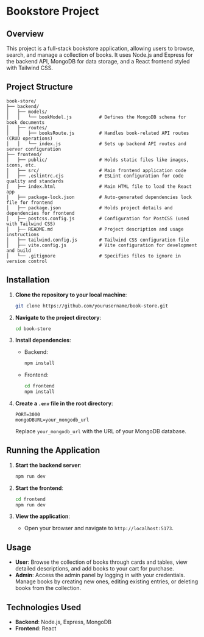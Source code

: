 

# Bookstore Project

## Overview

This project is a full-stack bookstore application, allowing users to browse, search, and manage a collection of books. It uses Node.js and Express for the backend API, MongoDB for data storage, and a React frontend styled with Tailwind CSS.

## Project Structure

```
book-store/
├── backend/
│   ├── models/
│   │   └── bookModel.js          # Defines the MongoDB schema for book documents
│   ├── routes/
│   │   ├── booksRoute.js         # Handles book-related API routes (CRUD operations)
│   │   └── index.js              # Sets up backend API routes and server configuration
├── frontend/
│   ├── public/                   # Holds static files like images, icons, etc.
│   ├── src/                      # Main frontend application code
│   ├── .eslintrc.cjs             # ESLint configuration for code quality and standards
│   ├── index.html                # Main HTML file to load the React app
│   ├── package-lock.json         # Auto-generated dependencies lock file for frontend
│   ├── package.json              # Holds project details and dependencies for frontend
│   ├── postcss.config.js         # Configuration for PostCSS (used with Tailwind CSS)
│   ├── README.md                 # Project description and usage instructions
│   ├── tailwind.config.js        # Tailwind CSS configuration file
│   ├── vite.config.js            # Vite configuration for development and build
│   └── .gitignore                # Specifies files to ignore in version control
```

## Installation

1. **Clone the repository to your local machine**:
   ```bash
   git clone https://github.com/yourusername/book-store.git
   ```

2. **Navigate to the project directory**:
   ```bash
   cd book-store
   ```

3. **Install dependencies**:
   - Backend:
     ```bash
     npm install
     ```
   - Frontend:
     ```bash
     cd frontend
     npm install
     ```

4. **Create a `.env` file in the root directory**:
   ```
   PORT=3000
   mongoDBURL=your_mongodb_url
   ```
   Replace `your_mongodb_url` with the URL of your MongoDB database.



## Running the Application

1. **Start the backend server**:
   ```bash
   npm run dev
   ```

2. **Start the frontend**:
   ```bash
   cd frontend
   npm run dev
   ```

3. **View the application**:
   - Open your browser and navigate to `http://localhost:5173`.

## Usage

- **User**: Browse the collection of books through cards and tables, view detailed descriptions, and add books to your cart for purchase.
- **Admin**: Access the admin panel by logging in with your credentials. Manage books by creating new ones, editing existing entries, or deleting books from the collection.

## Technologies Used

- **Backend**: Node.js, Express, MongoDB
- **Frontend**: React
